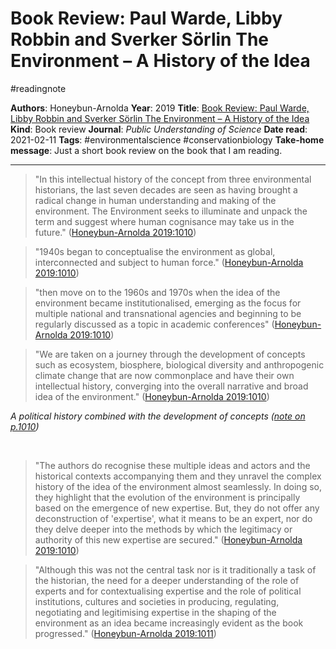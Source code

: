 # Book Review: Paul Warde, Libby Robbin and Sverker Sörlin The Environment – A History of the Idea
#readingnote 

**Authors**: Honeybun-Arnolda
**Year**: 2019
**Title**: [Book Review: Paul Warde, Libby Robbin and Sverker Sörlin The Environment – A History of the Idea](zotero://open-pdf/library/items/5GZRWRXD?)
**Kind**: Book review
**Journal**: *Public Understanding of Science*
**Date read**: 2021-02-11
**Tags**: #environmentalscience #conservationbiology 
**Take-home message**:  Just a short book review on the book that I am reading.


---
> "In this intellectual history of the concept from three environmental historians, the last seven decades are seen as having brought a radical change in human understanding and making of the environment. The Environment seeks to illuminate and unpack the term and suggest where human cognisance may take us in the future." ([Honeybun-Arnolda 2019:1010](zotero://open-pdf/library/items/5GZRWRXD?page=1))

> "1940s began to conceptualise the environment as global, interconnected and subject to human force." ([Honeybun-Arnolda 2019:1010](zotero://open-pdf/library/items/5GZRWRXD?page=1))

> "then move on to the 1960s and 1970s when the idea of the environment became institutionalised, emerging as the focus for multiple national and transnational agencies and beginning to be regularly discussed as a topic in academic conferences" ([Honeybun-Arnolda 2019:1010](zotero://open-pdf/library/items/5GZRWRXD?page=1))

> "We are taken on a journey through the development of concepts such as ecosystem, biosphere, biological diversity and anthropogenic climate change that are now commonplace and have their own intellectual history, converging into the overall narrative and broad idea of the environment." ([Honeybun-Arnolda 2019:1010](zotero://open-pdf/library/items/5GZRWRXD?page=1))

*A political history combined with the development of concepts ([note on p.1010](zotero://open-pdf/library/items/5GZRWRXD?page=1))*

 
 
 
 
 

> "The authors do recognise these multiple ideas and actors and the historical contexts accompanying them and they unravel the complex history of the idea of the environment almost seamlessly. In doing so, they highlight that the evolution of the environment is principally based on the emergence of new expertise. But, they do not offer any deconstruction of 'expertise', what it means to be an expert, nor do they delve deeper into the methods by which the legitimacy or authority of this new expertise are secured." ([Honeybun-Arnolda 2019:1010](zotero://open-pdf/library/items/5GZRWRXD?page=1))


> "Although this was not the central task nor is it traditionally a task of the historian, the need for a deeper understanding of the role of experts and for contextualising expertise and the role of political institutions, cultures and societies in producing, regulating, negotiating and legitimising expertise in the shaping of the environment as an idea became increasingly evident as the book progressed." ([Honeybun-Arnolda 2019:1011](zotero://open-pdf/library/items/5GZRWRXD?page=2))

